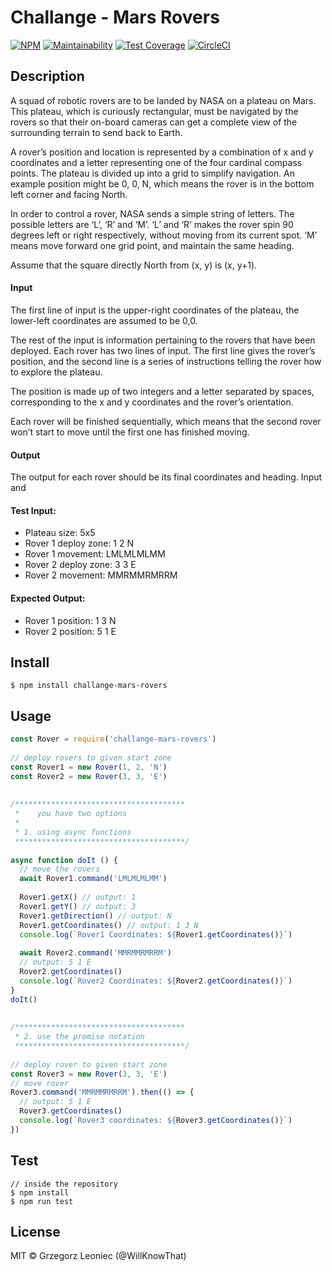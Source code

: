 # Challange - Mars Rovers 

[![NPM](https://img.shields.io/npm/v/challange-mars-rovers.svg)](https://www.npmjs.com/package/challange-mars-rovers)
[![Maintainability](https://api.codeclimate.com/v1/badges/91172699e1d92f1b719d/maintainability)](https://codeclimate.com/github/appinteractive/ChallangeMarsRover/maintainability) 
[![Test Coverage](https://api.codeclimate.com/v1/badges/91172699e1d92f1b719d/test_coverage)](https://codeclimate.com/github/appinteractive/ChallangeMarsRover/test_coverage)
[![CircleCI](https://circleci.com/gh/appinteractive/ChallangeMarsRover.svg?style=svg)](https://circleci.com/gh/appinteractive/ChallangeMarsRover)

## Description
A squad of robotic rovers are to be landed by NASA on a plateau on Mars. This plateau, which is curiously rectangular, must be navigated by the rovers so that their on-board cameras can get a complete view of the surrounding terrain to send back to Earth.

A rover’s position and location is represented by a combination of x and y coordinates and a letter representing one of the four cardinal compass points. The plateau is divided up into a grid to simplify navigation. An example position might be 0, 0, N, which means the rover is in the bottom left corner and facing North.

In order to control a rover, NASA sends a simple string of letters. The possible letters are ‘L’, ‘R’ and ‘M’. ‘L’ and ‘R’ makes the rover spin 90 degrees left or right respectively, without moving from its current spot. ‘M’ means move forward one grid point, and maintain the same heading.

Assume that the square directly North from (x, y) is (x, y+1).

#### Input 
The first line of input is the upper-right coordinates of the plateau, the lower-left coordinates are assumed to be 0,0.

The rest of the input is information pertaining to the rovers that have been deployed. Each rover has two lines of input. The first line gives the rover’s position, and the second line is a series of instructions telling the rover how to explore the plateau.

The position is made up of two integers and a letter separated by spaces, corresponding to the x and y coordinates and the rover’s orientation.

Each rover will be finished sequentially, which means that the second rover won’t start to move until the first one has finished moving.

#### Output 
The output for each rover should be its final coordinates and heading. Input and 

#### Test Input:
- Plateau size: 5x5
- Rover 1 deploy zone: 1 2 N 
- Rover 1 movement: LMLMLMLMM 
- Rover 2 deploy zone: 3 3 E 
- Rover 2 movement: MMRMMRMRRM

#### Expected Output:
- Rover 1 position: 1 3 N
- Rover 2 position: 5 1 E

## Install

```
$ npm install challange-mars-rovers
```

## Usage

```js
const Rover = require('challange-mars-rovers')
 
// deploy rovers to given start zone
const Rover1 = new Rover(1, 2, 'N')
const Rover2 = new Rover(3, 3, 'E')
 
  
/**************************************
 *    you have two options
 * 
 * 1. using async functions
 **************************************/
 
async function doIt () {
  // move the rovers
  await Rover1.command('LMLMLMLMM')
 
  Rover1.getX() // output: 1
  Rover1.getY() // output: 3
  Rover1.getDirection() // output: N
  Rover1.getCoordinates() // output: 1 3 N
  console.log(`Rover1 Coordinates: ${Rover1.getCoordinates()}`)
 
  await Rover2.command('MMRMMRMRRM')
  // output: 5 1 E
  Rover2.getCoordinates()
  console.log(`Rover2 Coordinates: ${Rover2.getCoordinates()}`)
}
doIt()
 
  
/**************************************
 * 2. use the promise notation
 **************************************/
 
// deploy rover to given start zone
const Rover3 = new Rover(3, 3, 'E')
// move rover
Rover3.command('MMRMMRMRRM').then(() => {
  // output: 5 1 E
  Rover3.getCoordinates()
  console.log(`Rover3 coordinates: ${Rover3.getCoordinates()}`)
})
```

## Test

```
// inside the repository
$ npm install 
$ npm run test
```

## License

MIT © Grzegorz Leoniec (@WillKnowThat)
